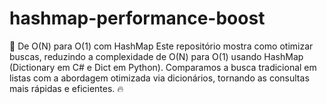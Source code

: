 # hashmap-performance-boost
🚀 De O(N) para O(1) com HashMap Este repositório mostra como otimizar buscas, reduzindo a complexidade de O(N) para O(1) usando HashMap (Dictionary em C# e Dict em Python). Comparamos a busca tradicional em listas com a abordagem otimizada via dicionários, tornando as consultas mais rápidas e eficientes. 🔥
